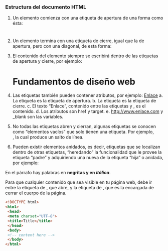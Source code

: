 ### Estructura del documento HTML

1. Un elemento comienza con una etiqueta de apertura de una forma como ésta: <h1>

2. Un elemento termina con una etiqueta de cierre, igual que la de apertura, pero con
una diagonal, de esta forma: </h1>

3. El contenido del elemento siempre se escribirá dentro de las etiquetas de apertura y
cierre, por ejemplo: <h1>Fundamentos de diseño web</h1>

4. Las etiquetas también pueden contener atributos, por ejemplo:
 <a href="http://www.enlace.com" target="_blank">Enlace</a>
a. La etiqueta <a> es la etiqueta de apertura.
b. La etiqueta </a> es la etiqueta de cierre.
c. El texto “Enlace”, contenido entre las etiquetas <a> y </a>, es el contenido.
d. Los atributos son href y target.
e. http://www.enlace.com y _blank son las variables.

5. No todas las etiquetas abren y cierran, algunas etiquetas se conocen como “elementos
vacíos” que solo tienen una etiqueta. Por ejemplo, <br>, la cual produce un salto de
línea.

6. Pueden existir elementos anidados, es decir, etiquetas que se localizan dentro de otras
etiquetas, “heredando” la funcionalidad que le provee la etiqueta “padre” y
adquiriendo una nueva de la etiqueta “hija” o anidada, por ejemplo:
<p>En el párrafo hay palabras en <strong> negritas y en <em> itálica</em></strong>. </p>
Para que cualquier contenido que sea visible en tu página web, debe ir entre la etiqueta de
<body>, que abre, y la etiqueta de </body>, que es la encargada de cerrar el cuerpo de la
página.

```html
<!DOCTYPE html>
<html>
 <head>
 <meta charset="UTF-8">
 <title>Title</title>
 </head>
 <body>
 <!-- content here -->
 </body>
</html>
```

